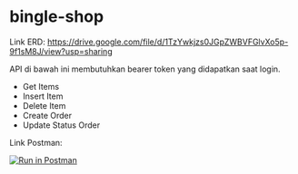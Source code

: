 # bingle-shop

Link ERD: https://drive.google.com/file/d/1TzYwkjzs0JGpZWBVFGlvXo5p-9f1sM8J/view?usp=sharing

API di bawah ini membutuhkan bearer token yang didapatkan saat login.

- Get Items
- Insert Item
- Delete Item
- Create Order
- Update Status Order

Link Postman:

[![Run in Postman](https://run.pstmn.io/button.svg)](https://app.getpostman.com/run-collection/25681406-4d45b754-85ab-44ca-979a-65bf1bfcc5e3?action=collection%2Ffork&collection-url=entityId%3D25681406-4d45b754-85ab-44ca-979a-65bf1bfcc5e3%26entityType%3Dcollection%26workspaceId%3D3a81eaa3-a087-4469-a354-588b849a3f05)

